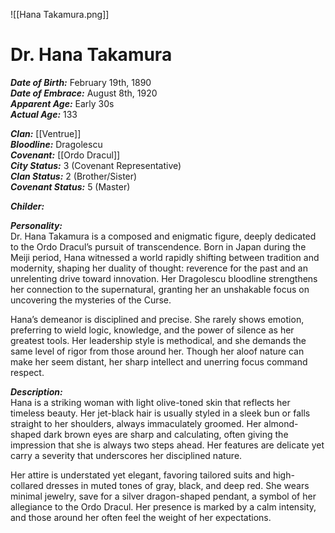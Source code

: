 ![[Hana Takamura.png]]
# Dr. Hana Takamura  
***Date of Birth:*** February 19th, 1890  
***Date of Embrace:*** August 8th, 1920  
***Apparent Age:*** Early 30s  
***Actual Age:*** 133  

***Clan:*** [[Ventrue]]  
***Bloodline:*** Dragolescu  
***Covenant:*** [[Ordo Dracul]]  
***City Status:*** 3 (Covenant Representative)  
***Clan Status:*** 2 (Brother/Sister)  
***Covenant Status:*** 5 (Master)  

***Childer:***

***Personality:***  
Dr. Hana Takamura is a composed and enigmatic figure, deeply dedicated to the Ordo Dracul’s pursuit of transcendence. Born in Japan during the Meiji period, Hana witnessed a world rapidly shifting between tradition and modernity, shaping her duality of thought: reverence for the past and an unrelenting drive toward innovation. Her Dragolescu bloodline strengthens her connection to the supernatural, granting her an unshakable focus on uncovering the mysteries of the Curse.  

Hana’s demeanor is disciplined and precise. She rarely shows emotion, preferring to wield logic, knowledge, and the power of silence as her greatest tools. Her leadership style is methodical, and she demands the same level of rigor from those around her. Though her aloof nature can make her seem distant, her sharp intellect and unerring focus command respect.  

***Description:***  
Hana is a striking woman with light olive-toned skin that reflects her timeless beauty. Her jet-black hair is usually styled in a sleek bun or falls straight to her shoulders, always immaculately groomed. Her almond-shaped dark brown eyes are sharp and calculating, often giving the impression that she is always two steps ahead. Her features are delicate yet carry a severity that underscores her disciplined nature.  

Her attire is understated yet elegant, favoring tailored suits and high-collared dresses in muted tones of gray, black, and deep red. She wears minimal jewelry, save for a silver dragon-shaped pendant, a symbol of her allegiance to the Ordo Dracul. Her presence is marked by a calm intensity, and those around her often feel the weight of her expectations.